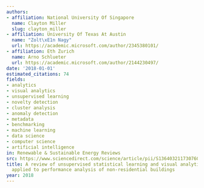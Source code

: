 ```yaml
---
authors:
- affiliation: National University Of Singapore
  name: Clayton Miller
  slug: clayton_miller
- affiliation: University Of Texas At Austin
  name: "Zolt\xE1n Nagy"
  url: https://academic.microsoft.com/author/2345380101/
- affiliation: Eth Zurich
  name: Arno Schlueter
  url: https://academic.microsoft.com/author/2144230497/
date: '2018-01-01'
estimated_citations: 74
fields:
- analytics
- visual analytics
- unsupervised learning
- novelty detection
- cluster analysis
- anomaly detection
- metadata
- benchmarking
- machine learning
- data science
- computer science
- artificial intelligence
in: Renewable & Sustainable Energy Reviews
src: https://www.sciencedirect.com/science/article/pii/S1364032117307608
title: A review of unsupervised statistical learning and visual analytics techniques
  applied to performance analysis of non-residential buildings
year: 2018
---
```

